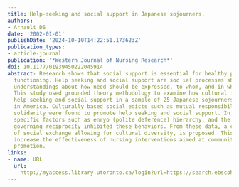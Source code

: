 ```yaml
---
title: Help-seeking and social support in Japanese sojourners.
authors:
- Arnault DS
date: '2002-01-01'
publishDate: '2024-10-10T14:22:51.173623Z'
publication_types:
- article-journal
publication: '*Western Journal of Nursing Research*'
doi: 10.1177/01939450222045914
abstract: Research shows that social support is essential for healthy psychological
  functioning. Help seeking and social support are soc ial processes shaped by cultural
  understandings about how need should be expressed, to whom, and in what circumstances.
  This study used grounded theory methodology to examine how cultural factors regulate
  help seeking and social support in a sample of 25 Japanese sojourners' wives living
  in America. Culturally based social edicts such as mutual responsibility and in-group
  solidarity were found to promote help seeking and social support. In contrast, culturally
  specific factors such as enryo (polite deference) hierarchy, and the cultural rules
  governing reciprocity inhibited these behaviors. From these data, a cultural model
  of social exchange allowing for cultural diversity, is proposed. This model can
  increase the effectiveness of nursing interventions aimed at community-based health
  promotion.
links:
- name: URL
  url: 
    http://myaccess.library.utoronto.ca/login?url=https://search.ebscohost.com/login.aspx?direct=true&db=cin20&AN=106923500&site=ehost-live
---
```

